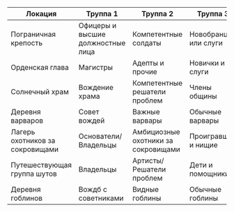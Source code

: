 | Локация | Труппа 1 | Труппа 2 | Труппа 3 |
| ---- | ---- | ---- | ---- |
| Пограничная крепость | Офицеры и высшие должностные лица | Компетентные солдаты | Новобранцы или слуги |
| Орденская глава | Магистры | Адепты и прочие | Новички  и слуги |
| Солнечный храм | Вождение храма | Компетентные решатели проблем | Члены общины |
| Деревня варваров | Совет вождей | Важные варвары | Обычные варвары |
| Лагерь охотников за сокровищами | Основатели/Владельцы | Амбициозные охотники за сокровищами | Проигравшие и нищие |
| Путешествующая группа шутов | Владельцы | Артисты/Решатели проблем | Дети и помощники |
| Деревня гоблинов | Вождб с советниками | Видные гоблины | Обычные гоблины |

